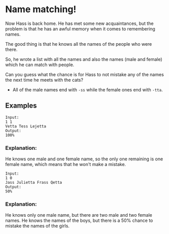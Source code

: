 # Name matching!

Now Hass is back home. He has met some new acquaintances, but the problem is that he has an awful memory when it comes to remembering names.

The good thing is that he knows all the names of the people who were there.

So, he wrote a list with all the names and also the names (male and female) which he can match with people.

Can you guess what the chance is for Hass to not mistake any of the names the next time he meets with the cats? 

* All of the male names end with `-ss` while the female ones end with `-tta`.

## Examples
```
Input:
1 1
Vetta Tess Lejetta
Output:
100%
```
### Explanation:
He knows one male and one female name, so the only one remaining is one female name, which means that he won't make a mistake.
```
Input:
1 0
Jass Julietta Frass Qetta
Output:
50%
```
### Explanation:
He knows only one male name, but there are two male and two female names. He knows the names of the boys, but there is
a 50% chance to mistake the names of the girls.